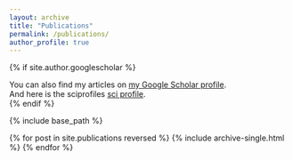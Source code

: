```yaml
---
layout: archive
title: "Publications"
permalink: /publications/
author_profile: true
---
```


{% if site.author.googlescholar %}
  <div class="wordwrap">You can also find my articles on <a href="{{site.author.googlescholar}}">my Google Scholar profile</a>.</div>
  <div class="wordwrap">And here is the sciprofiles <a href="{{site.author.sci}}">sci profile</a>.</div>
{% endif %}

{% include base_path %}

{% for post in site.publications reversed %}
  {% include archive-single.html %}
{% endfor %}
